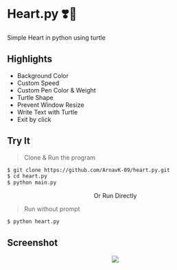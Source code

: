 # Heart.py ❣️🐢
Simple Heart in python using turtle 

## Highlights 

- Background Color
- Custom Speed
- Custom Pen Color & Weight 
- Turtle Shape
- Prevent Window Resize
- Write Text with Turtle
- Exit by click

## Try It
> Clone & Run the program
```bash
$ git clone https://github.com/ArnavK-09/heart.py.git
$ cd heart.py
$ python main.py
```
<p align="center">Or Run Directly</p>

> Run without prompt
```bash
$ python heart.py
```

## Screenshot
<div align="center">
<img src="TODO" />
</div>
